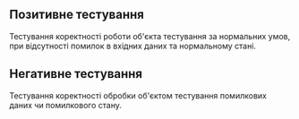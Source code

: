 ## Позитивне тестування

Тестування коректності роботи об'єкта тестування за нормальних умов, при відсутності помилок в вхідних даних та нормальному стані.

## Негативне тестування

Тестування коректності обробки об'єктом тестування помилкових даних чи помилкового стану.
